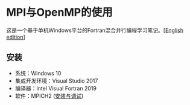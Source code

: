 # MPI与OpenMP的使用

这是一个基于单机Windows平台的Fortran混合并行编程学习笔记。[[English edition](./README.md)]



## 安装

* 系统：Windows 10
* 集成开发环境：Visual Studio 2017
* 编译器：Intel Visual Fortran 2019
* 软件：MPICH2 ([安装与调试](./Install_MPICH2_cn.md))


